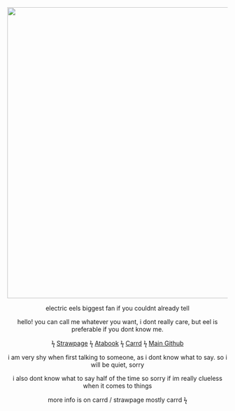 <div align="center">
<img width="1200" height="664" alt="image" src="https://github.com/user-attachments/assets/e91632a0-4652-4a5a-a969-1cd1f66d09bc" />
  
electric eels biggest fan if you couldnt already tell

   hello! you can call me whatever you want, i dont really care, but eel is preferable if you dont know me.

  ϟ [Strawpage](https://dumbasseel.straw.page)   ϟ [Atabook](https://dumbasseel.atabook.org)     ϟ  [Carrd](https://arches4men.carrd.co)    ϟ  [Main Github](https://github.com/arches4men)

i am very shy when first talking to someone, as i dont know what to say. so i will be quiet, sorry

i also dont know what to say half of the time so sorry if im really clueless when it comes to things

more info is on carrd / strawpage mostly carrd
ϟ
